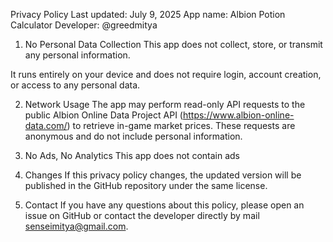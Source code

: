 Privacy Policy
Last updated: July 9, 2025
App name: Albion Potion Calculator
Developer: @greedmitya

1. No Personal Data Collection
   This app does not collect, store, or transmit any personal information.

It runs entirely on your device and does not require login, account creation, or access to any personal data.

2. Network Usage
   The app may perform read-only API requests to the public Albion Online Data Project API (https://www.albion-online-data.com/) to retrieve in-game market prices. These requests are anonymous and do not include personal information.

3. No Ads, No Analytics
   This app does not contain ads

4. Changes
   If this privacy policy changes, the updated version will be published in the GitHub repository under the same license.

5. Contact
   If you have any questions about this policy, please open an issue on GitHub or contact the developer directly by mail senseimitya@gmail.com.